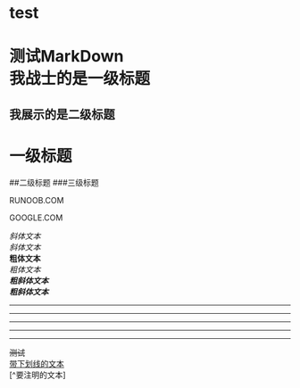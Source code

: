 # test
测试MarkDown  
我战士的是一级标题
=================
我展示的是二级标题
-----------------


# 一级标题
##二级标题
###三级标题


RUNOOB.COM  

GOOGLE.COM  

*斜体文本*  
_斜体文本_  
**粗体文本**  
_粗体文本_  
***粗斜体文本***  
___粗斜体文本___  
***  
* * *  
*****  
---
---------  
~~测试~~  
<u>带下划线的文本</u>  
[^要注明的文本]
